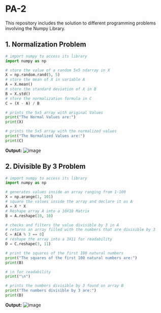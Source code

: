 # PA-2
This repository includes the solution to different programming problems involving the Numpy Library. 

## 1. Normalization Problem
```python
# import numpy to access its library
import numpy as np

# store the value of a random 5x5 ndarray in X
X = np.random.rand(5, 5)
# store the mean of X in variable A
A = X.mean()
# store the standard deviation of X in B
B = X.std()
# store the normalization formula in C
C = (X - A) / B

# prints the 5x5 array with original Values
print("The Normal Values are:")
print(X)

# prints the 5x5 array with the normalized values
print("The Normalized Values are:")
print(C)
```
**Output:** ![image](https://github.com/user-attachments/assets/f5f13a19-2b67-4ea8-a52a-ee6f63b935d0)

## 2. Divisible By 3 Problem
```python
# import numpy to access its library
import numpy as np

# generates values inside an array ranging from 1-100 
X = np.arange(1, 101)
# square the values inside the array and declare it as A 
A = X * X
# Reshape array A into a 10X10 Matrix
B = A.reshape(10, 10)

# checks and filters the value divisible by 3 in A 
# returns an array filled with the numbers that are divisible by 3
C = A[A % 3 == 0]
# reshape the array into a 3X11 for readability 
D = C.reshape(3, 11)

# print the squares of the first 100 natural numbers
print("The squares of the first 100 natural numbers are:")
print(B)

# \n for readability 
print("\n") 

# prints the numbers divisible by 3 found on array B 
print("The numbers divisible by 3 are:")
print(D)
```
**Output:** ![image](https://github.com/user-attachments/assets/152bf7e6-133f-42eb-a954-aae979a0bcc5)
